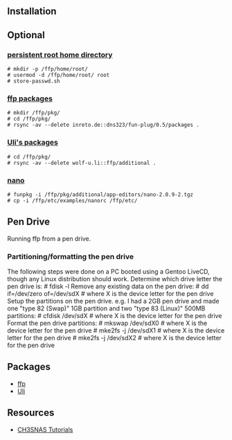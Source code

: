 Installation
------------



Optional
--------

### [persistent root home directory][persistent root home]
	# mkdir -p /ffp/home/root/
	# usermod -d /ffp/home/root/ root
	# store-passwd.sh

### [ffp packages]
	# mkdir /ffp/pkg/
	# cd /ffp/pkg/
	# rsync -av --delete inreto.de::dns323/fun-plug/0.5/packages .

### [Uli's packages][uli packages]
	# cd /ffp/pkg/
	# rsync -av --delete wolf-u.li::ffp/additional .

### [nano][nano package]
	# funpkg -i /ffp/pkg/additional/app-editors/nano-2.0.9-2.tgz
	# cp -i /ffp/etc/examples/nanorc /ffp/etc/

Pen Drive
---------
Running ffp from a pen drive.

### Partitioning/formatting the pen drive
The following steps were done on a PC booted using a Gentoo LiveCD, though any Linux distribution should work.
Determine which drive letter the pen drive is:
	# fdisk -l
Remove any existing data on the pen drive:
	# dd if=/dev/zero of=/dev/sdX # where X is the device letter for the pen drive
Setup the partitions on the pen drive.
e.g. I had a 2GB pen drive and made one "type 82 (Swap)" 1GB partition and two "type 83 (Linux)" 500MB partitions:
	# cfdisk /dev/sdX # where X is the device letter for the pen drive
Format the pen drive partitions:
	# mkswap /dev/sdX0 # where X is the device letter for the pen drive
	# mke2fs -j /dev/sdX1 # where X is the device letter for the pen drive
	# mke2fs -j /dev/sdX2 # where X is the device letter for the pen drive

Packages
--------

* [ffp][ffp packages]
* [Uli][uli packages]


Resources
---------
* [CH3SNAS Tutorials][ch3nas tutorials]


[ffp]: http://www.inreto.de/dns323/fun-plug/0.5/
[ffp packages]: http://www.inreto.de/dns323/fun-plug/0.5/packages/
[uli packages]: http://ffp.wolf-u.li/
[nano package]: http://nas-tweaks.net/CH3SNAS:Tutorials/nano
[persistent root home]: http://nas-tweaks.net/CH3SNAS:Tutorials/Private-Public-Key-Authentication
[ch3nas tutorials]: http://nas-tweaks.net/CH3SNAS:Tutorials